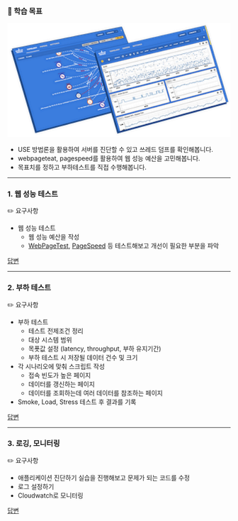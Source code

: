 ### 🎯 학습 목표

![image](../image/step6/image01.png)

- USE 방법론을 활용하여 서버를 진단할 수 있고 쓰레드 덤프를 확인해봅니다.
- webpageteat, pagespeed를 활용하여 웹 성능 예산을 고민해봅니다.
- 목표치를 정하고 부하테스트를 직접 수행해봅니다.

---

### 1. 웹 성능 테스트

✏️ 요구사항
- 웹 성능 테스트
  - 웹 성능 예산을 작성
  - [WebPageTest](https://www.webpagetest.org/), [PageSpeed](https://pagespeed.web.dev/) 등 테스트해보고 개선이 필요한 부분을 파악

[답변](performance.md)

---

### 2. 부하 테스트

✏️ 요구사항
- 부하 테스트
  - 테스트 전제조건 정리
  - 대상 시스템 범위
  - 목푯값 설정 (latency, throughput, 부하 유지기간)
  - 부하 테스트 시 저장될 데이터 건수 및 크기
- 각 시나리오에 맞춰 스크립트 작성
  - 접속 빈도가 높은 페이지
  - 데이터를 갱신하는 페이지
  - 데이터를 조회하는데 여러 데이터를 참조하는 페이지
- Smoke, Load, Stress 테스트 후 결과를 기록

[답변](test.md)

---

### 3. 로깅, 모니터링

✏️ 요구사항
- 애플리케이션 진단하기 실습을 진행해보고 문제가 되는 코드를 수정
- 로그 설정하기
- Cloudwatch로 모니터링

[답변](logging.md)
